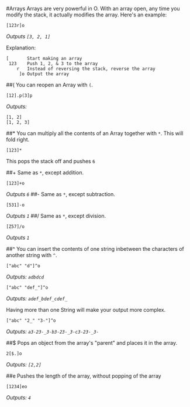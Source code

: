 #Arrays
Arrays are very powerful in O. With an array open, any time you modify the stack, it actually modifies the array. Here's an example:
```
[123r]o
```
*Outputs `[3, 2, 1]`*

Explanation:
```
[       Start making an array
 123    Push 1, 2, & 3 to the array
    r   Instead of reversing the stack, reverse the array
     ]o Output the array
```

##(
You can reopen an Array with `(`.
```
[12].p(3]p
```
*Outputs:*
```
[1, 2]
[1, 2, 3]
```

##*
You can multiply all the contents of an Array together with `*`. This will fold right.
```
[123]*
```
This pops the stack off and pushes `6`

##+
Same as `*`, except addition.
```
[123]+o
```
*Outputs `6`*
##-
Same as `*`, except subtraction.
```
[531]-o
```
*Outputs `1`*
##/
Same as `*`, except division.
```
[Z57]/o
```
*Outputs `1`*

##^
You can insert the contents of one string inbetween the characters of another string with `^`.
```
["abc" "d"]^o
```
*Outputs: `adbdcd`*

```
["abc" "def_"]^o
```
*Outputs: `adef_bdef_cdef_`*

Having more than one String will make your output more complex.

```
["abc" "2_" "3-"]^o
```
*Outputs: `a3-23-_3-b3-23-_3-c3-23-_3-`*

##$
Pops an object from the array's "parent" and places it in the array.
```
2[$.]o
```
*Outputs: `[2,2]`*

##e
Pushes the length of the array, without popping of the array
```
[1234]eo
```
*Outputs: `4`*